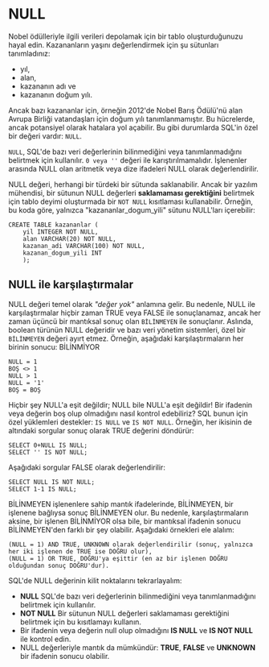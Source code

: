 # NULL

Nobel ödülleriyle ilgili verileri depolamak için bir tablo oluşturduğunuzu hayal edin. 
Kazananların yaşını değerlendirmek için şu sütunları tanımladınız: 
- yıl,
- alan, 
- kazananın adı ve 
- kazananın doğum yılı. 

Ancak bazı kazananlar için, örneğin 2012'de Nobel Barış Ödülü'nü alan Avrupa Birliği vatandaşları için doğum yılı tanımlanmamıştır.
Bu hücrelerde, ancak potansiyel olarak hatalara yol açabilir. 
Bu gibi durumlarda SQL'in özel bir değeri vardır: ```NULL```.

```NULL```, SQL'de bazı veri değerlerinin bilinmediğini veya tanımlanmadığını belirtmek için kullanılır. ```0 veya ''``` değeri ile karıştırılmamalıdır.
İşlenenler arasında NULL olan aritmetik veya dize ifadeleri NULL olarak değerlendirilir.

NULL değeri, herhangi bir türdeki bir sütunda saklanabilir. 
Ancak bir yazılım mühendisi, bir sütunun NULL değerleri **saklamaması gerektiğini** belirtmek için tablo deyimi oluşturmada bir ```NOT NULL``` kısıtlaması kullanabilir. 
Örneğin, bu koda göre, yalnızca "kazananlar_dogum_yili" sütunu NULL'ları içerebilir:
```
CREATE TABLE kazananlar ( 
    yil INTEGER NOT NULL,
    alan VARCHAR(20) NOT NULL, 
    kazanan_adi VARCHAR(100) NOT NULL, 
    kazanan_dogum_yili INT
    );
```

## NULL ile karşılaştırmalar

NULL değeri temel olarak *"değer yok"* anlamına gelir. Bu nedenle, NULL ile karşılaştırmalar hiçbir zaman TRUE veya FALSE ile sonuçlanamaz, 
ancak her zaman üçüncü bir mantıksal sonuç olan ```BİLİNMEYEN``` ile sonuçlanır. 
Aslında, boolean türünün NULL değeridir ve bazı veri yönetim sistemleri, özel bir ```BİLİNMEYEN``` değeri ayırt etmez. 
Örneğin, aşağıdaki karşılaştırmaların her birinin sonucu: BİLİNMİYOR
```
NULL = 1
BOŞ <> 1
NULL > 1
NULL = '1'
BOŞ = BOŞ
```
Hiçbir şey NULL'a eşit değildir; NULL bile NULL'a eşit değildir!
Bir ifadenin veya değerin boş olup olmadığını nasıl kontrol edebiliriz? SQL bunun için özel yüklemleri destekler: ```IS NULL``` ve ```IS NOT NULL```. 
Örneğin, her ikisinin de altındaki sorgular sonuç olarak TRUE değerini döndürür:
```
SELECT 0+NULL IS NULL;
SELECT '' IS NOT NULL;
```
Aşağıdaki sorgular FALSE olarak değerlendirilir:
```
SELECT NULL IS NOT NULL;
SELECT 1-1 IS NULL;
```

BİLİNMEYEN işlenenlere sahip mantık ifadelerinde, BİLİNMEYEN, bir işlenene bağlıysa sonuç BİLİNMEYEN olur. 
Bu nedenle, karşılaştırmaların aksine, bir işlenen BİLİNMİYOR olsa bile, bir mantıksal ifadenin sonucu BİLİNMEYEN'den farklı bir şey olabilir. 
Aşağıdaki örnekleri ele alalım:
```
(NULL = 1) AND TRUE, UNKNOWN olarak değerlendirilir (sonuç, yalnızca her iki işlenen de TRUE ise DOĞRU olur),
(NULL = 1) OR TRUE, DOĞRU'ya eşittir (en az bir işlenen DOĞRU olduğundan sonuç DOĞRU'dur).
```
SQL'de NULL değerinin kilit noktalarını tekrarlayalım:

- **NULL** SQL'de bazı veri değerlerinin bilinmediğini veya tanımlanmadığını belirtmek için kullanılır.
- **NOT NULL** Bir sütunun NULL değerleri saklamaması gerektiğini belirtmek için bu kısıtlamayı kullanın.
- Bir ifadenin veya değerin null olup olmadığını **IS NULL** ve **IS NOT NULL** ile kontrol edin.
- NULL değerleriyle mantık da mümkündür: **TRUE**, **FALSE** ve **UNKNOWN** bir ifadenin sonucu olabilir.
